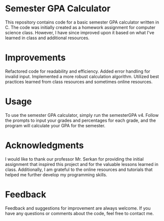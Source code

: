 # Semester GPA Calculator
This repository contains code for a basic semester GPA calculator written in C. The code was initially created as a homework assignment for computer science class. However, I have since improved upon it based on what I've learned in class and additional resources.

# Improvements
Refactored code for readability and efficiency.
Added error handling for invalid input.
Implemented a more robust calculation algorithm.
Utilized best practices learned from class resources and sometimes online resources.

# Usage
To use the semester GPA calculator, simply run the semesterGPA v4. Follow the prompts to input your grades and percentages for each grade, and the program will calculate your GPA for the semester.

# Acknowledgments
I would like to thank our professor Mr. Serkan for providing the initial assignment that inspired this project and for the valuable lessons learned in class. Additionally, I am grateful to the online resources and tutorials that helped me further develop my programming skills.

# Feedback
Feedback and suggestions for improvement are always welcome. If you have any questions or comments about the code, feel free to contact me.
